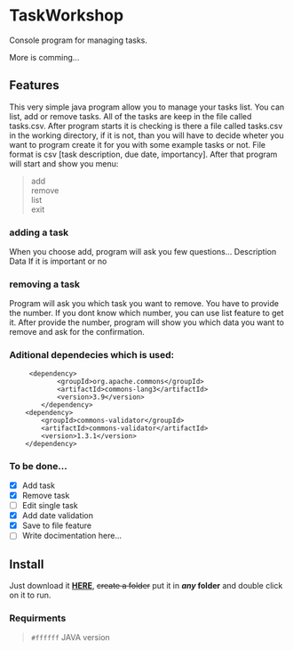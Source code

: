 # TaskWorkshop
Console program for managing tasks.

More is comming...

## Features

This very simple java program allow you to manage your tasks list. You can list, add or remove tasks. All of the tasks are keep in the file called tasks.csv.
After program starts it is checking is there a file called tasks.csv in the working directory, if it is not, than you will have to decide wheter you want to program create it for you with some example tasks or not. File format is csv [task description, due date, importancy].
After that program will start and show you menu:

> add </br>
> remove</br>
> list</br>
> exit</br>

### adding a task
When you choose add, program will ask you few questions...
Description
Data
If it is important or no 

### removing a task
Program will ask you which task you want to remove. You have to provide the number.
If you dont know which number, you can use list feature to get it.
After provide the number, program will show you which data you want to remove and ask for the confirmation.


### Aditional dependecies which is used:

         <dependency>
                <groupId>org.apache.commons</groupId>
                <artifactId>commons-lang3</artifactId>
                <version>3.9</version>
            </dependency>
        <dependency>
            <groupId>commons-validator</groupId>
            <artifactId>commons-validator</artifactId>
            <version>1.3.1</version>
        </dependency>
        
### To be done...

- [X] Add task
- [X] Remove task
- [ ] Edit single task
- [X] Add date validation
- [X] Save to file feature
- [ ] Write docimentation here...

## Install

Just download it [**HERE**](https://github.com/vtechldrk/Workshop-1/), ~~create a folder~~ put it in **_any_ folder** and double click on it to run.

### Requirments

> `#ffffff` JAVA version 

